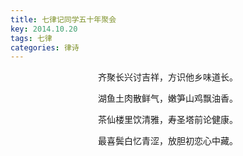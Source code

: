 ```yaml
---
title: 七律记同学五十年聚会
key: 2014.10.20
tags: 七律
categories: 律诗
---
```


<p align="center">齐聚长兴讨吉祥，方识他乡味道长。
</p>
<p align="center">湖鱼土肉散鲜气，嫩笋山鸡飘油香。
</p>
<p align="center">茶仙楼里饮清雅，寿圣塔前论健康。
</p>
<p align="center">最喜鬓白忆青涩，放胆初恋心中藏。
</p>
